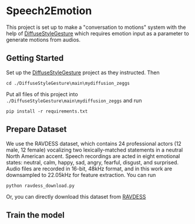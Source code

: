 # Speech2Emotion
This project is set up to make a "conversation to motions" system with the help of [DiffuseStyleGesture](https://github.com/YoungSeng/DiffuseStyleGesture) which requires emotion input as a parameter to generate motions from audios.
## Getting Started
Set up the [DiffuseStyleGesture](https://github.com/YoungSeng/DiffuseStyleGesture) project as they instructed.
Then

    cd ./DiffuseStyleGesture\main\mydiffusion_zeggs

Put all files of this project into ```./DiffuseStyleGesture\main\mydiffusion_zeggs``` and run

    pip install -r requirements.txt


## Prepare Dataset
We use the RAVDESS dataset, which contains 24 professional actors (12 male, 12 female) vocalizing two lexically-matched statements in a neutral North American accent. Speech recordings are acted in eight emotional states: neutral, calm, happy, sad, angry, fearful, disgust, and surprised. Audio files are recorded in 16-bit, 48kHz format, and in this work are downsampled to 22.05kHz for feature extraction.
You can run

    python ravdess_download.py

Or, you can directly download this dataset from [RAVDESS](https://zenodo.org/record/1188976/files/Audio_Speech_Actors_01-24.zip)

## Train the model

    
    
